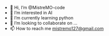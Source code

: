- 👋 Hi, I’m @MistreMO-code
- 👀 I’m interested in AI
- 🌱 I’m currently learning python
- 💞️ I’m looking to collaborate on ...
- 📫 How to reach me mistremo127@gmail.com

<!---
MistreMO-code/MistreMO-code is a ✨ special ✨ repository because its `README.md` (this file) appears on your GitHub profile.
You can click the Preview link to take a look at your changes.
--->
